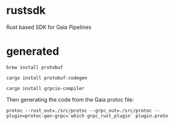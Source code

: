 # rustsdk

Rust based SDK for Gaia Pipelines

# generated

```
brew install protobuf
```

```
cargo install protobuf-codegen
```

```
cargo install grpcio-compiler
```

Then generating the code from the Gaia protoc file:

```
protoc --rust_out=./src/protoc --grpc_out=./src/protoc --plugin=protoc-gen-grpc=`which grpc_rust_plugin` plugin.proto
```
